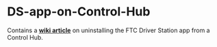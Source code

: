 # DS-app-on-Control-Hub
Contains a [**wiki article**](https://github.com/WestsideRobotics/DS-app-on-Control-Hub/wiki) on uninstalling the FTC Driver Station app from a Control Hub.
